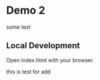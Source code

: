 # Demo 2

some text

## Local Development

Open index.html with your browser.

this is test for add
